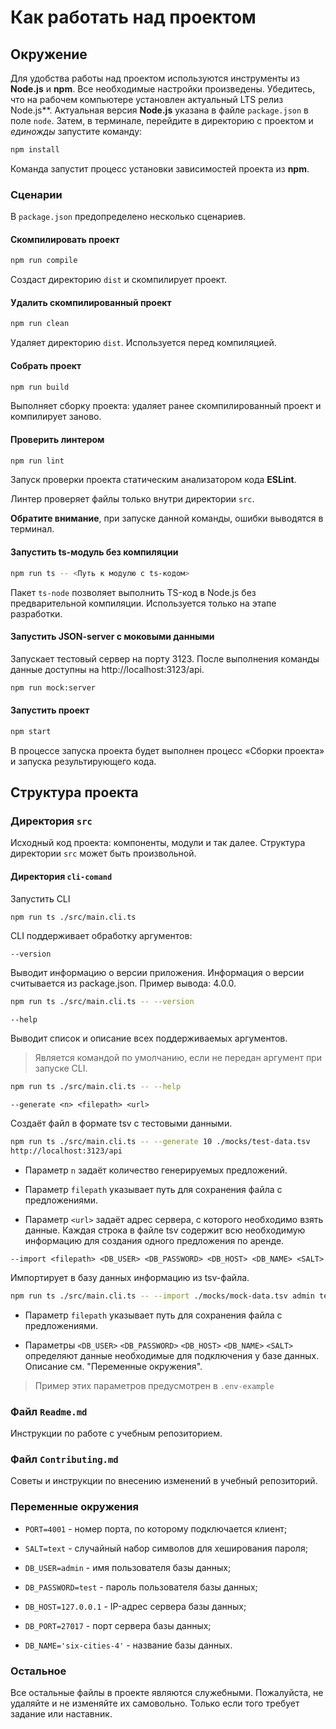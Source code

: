 # Как работать над проектом

## Окружение

Для удобства работы над проектом используются инструменты из **Node.js** и **npm**. Все необходимые настройки произведены. Убедитесь, что на рабочем компьютере установлен актуальный LTS релиз Node.js**. Актуальная версия **Node.js** указана в файле `package.json` в поле `node`. Затем, в терминале, перейдите в директорию с проектом и _единожды_ запустите команду:

```bash
npm install
```

Команда запустит процесс установки зависимостей проекта из **npm**.

### Сценарии

В `package.json` предопределено несколько сценариев.

#### Скомпилировать проект

```bash
npm run compile
```

Создаст директорию `dist` и скомпилирует проект.

#### Удалить скомпилированный проект

```bash
npm run clean
```

Удаляет директорию `dist`. Используется перед компиляцией.

#### Собрать проект

```bash
npm run build
```

Выполняет сборку проекта: удаляет ранее скомпилированный проект и компилирует заново.

#### Проверить линтером

```bash
npm run lint
```

Запуск проверки проекта статическим анализатором кода **ESLint**.

Линтер проверяет файлы только внутри директории `src`.

**Обратите внимание**, при запуске данной команды, ошибки выводятся в терминал.

#### Запустить ts-модуль без компиляции

```bash
npm run ts -- <Путь к модулю с ts-кодом>
```

Пакет `ts-node` позволяет выполнить TS-код в Node.js без предварительной компиляции. Используется только на этапе разработки.

#### Запустить JSON-server с моковыми данными

Запускает тестовый сервер на порту 3123. После выполнения команды данные доступны на http://localhost:3123/api.

```bash
npm run mock:server
```

#### Запустить проект

```bash
npm start
```

В процессе запуска проекта будет выполнен процесс «Сборки проекта» и запуска результирующего кода.

## Структура проекта

### Директория `src`

Исходный код проекта: компоненты, модули и так далее. Структура директории `src` может быть произвольной.

#### Директория `cli-comand`

Запустить CLI

```bash
npm run ts ./src/main.cli.ts  
```

CLI поддерживает обработку аргументов:

`--version`

Выводит информацию о версии приложения. Информация о версии считывается из package.json. Пример вывода: 4.0.0.

```bash
npm run ts ./src/main.cli.ts -- --version
```

`--help` 

Выводит список и описание всех поддерживаемых аргументов. 
> Является командой по умолчанию, если не передан аргумент при запуске CLI.

```bash
npm run ts ./src/main.cli.ts -- --help
```

`--generate <n> <filepath> <url>`

 Создаёт файл в формате tsv с тестовыми данными.
 
 ```bash
npm run ts ./src/main.cli.ts -- --generate 10 ./mocks/test-data.tsv 
http://localhost:3123/api
```

- Параметр `n` задаёт количество генерируемых предложений. 
 
- Параметр `filepath` указывает путь для сохранения файла с предложениями. 
 
- Параметр `<url>` задаёт адрес сервера, с которого необходимо взять данные. Каждая строка в файле tsv содержит всю необходимую информацию для создания одного предложения по аренде.


`--import <filepath> <DB_USER> <DB_PASSWORD> <DB_HOST> <DB_NAME> <SALT>` 

Импортирует в базу данных информацию из tsv-файла. 

```bash
npm run ts ./src/main.cli.ts -- --import ./mocks/mock-data.tsv admin test localhost six-cities-4 text
```

- Параметр `filepath` указывает путь для сохранения файла с предложениями. 
 
- Параметры `<DB_USER>` `<DB_PASSWORD>` `<DB_HOST>` `<DB_NAME>` `<SALT>`  определяют данные необходимые для подключения у базе данных. Описание см. "Переменные окружения".
> Пример этих параметров предусмотрен в `.env-example`

### Файл `Readme.md`

Инструкции по работе с учебным репозиторием.

### Файл `Contributing.md`

Советы и инструкции по внесению изменений в учебный репозиторий.

### Переменные окружения

- `PORT=4001` - номер порта, по которому подключается клиент;

- `SALT=text` - случайный набор символов для хеширования пароля;

- `DB_USER=admin` - имя пользователя базы данных;

- `DB_PASSWORD=test` - пароль пользователя базы данных;

- `DB_HOST=127.0.0.1` - IP-адрес сервера базы данных;

- `DB_PORT=27017` - порт сервера базы данных; 

- `DB_NAME='six-cities-4'` - название базы данных. 

### Остальное

Все остальные файлы в проекте являются служебными. Пожалуйста, не удаляйте и не изменяйте их самовольно. Только если того требует задание или наставник.
